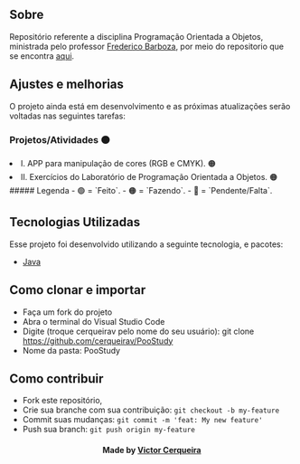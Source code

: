 <a id="about"></a>

## Sobre

   Repositório referente a disciplina Programação Orientada a Objetos, ministrada pelo professor [Frederico Barboza](http://lattes.cnpq.br/2897532678011764), por meio do repositorio que se encontra [aqui](https://github.com/pooinf008/inf008-20211/tree/master/especificacao).

<a id="features"></a>

## Ajustes e melhorias

O projeto ainda está em desenvolvimento e as próximas atualizações serão voltadas nas seguintes tarefas:

<h3> Projetos/Atividades 🟠</h3>
        <li> I. APP para manipulação de cores (RGB e CMYK). 🟠
        <li> II. Exercícios do Laboratório de Programação Orientada a Objetos. 🟠
##### Legenda
- 🟢 = `Feito`.
- 🟠 = `Fazendo`.
- 🔴 = `Pendente/Falta`.

<a id="technologies-used"></a>

## Tecnologias Utilizadas

Esse projeto foi desenvolvido utilizando a seguinte tecnologia, e pacotes:

- [Java](https://www.java.com/pt-BR/)

<a id="how-to-use"></a>

## Como clonar e importar

- Faça um fork do projeto
- Abra o terminal do Visual Studio Code
- Digite (troque cerqueirav pelo nome do seu usuário): git clone https://github.com/cerqueirav/PooStudy
- Nome da pasta: PooStudy


<a id="how-to-contribute"></a>

## Como contribuir

- Fork este repositório,
- Crie sua branche com sua contribuição: `git checkout -b my-feature`
- Commit suas mudanças: `git commit -m 'feat: My new feature' `
- Push sua branch: `git push origin my-feature`

<h4 align="center">
    Made by <a href="https://github.com/cerqueirav" target="_blank">Victor Cerqueira</a>
</h4>